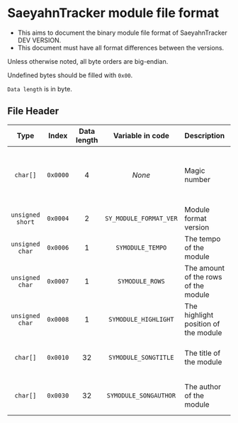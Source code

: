 # SaeyahnTracker module file format

- This aims to document the binary module file format of SaeyahnTracker DEV VERSION.
- This document must have all format differences between the versions.

Unless otherwise noted, all byte orders are big-endian.

Undefined bytes should be filled with `0x00`.

`Data length` is in byte.

## File Header

|Type|Index|Data length|Variable in code|Description|Notes|
|:---:|:---:|:---:|:-----:|--------|--------|
|`char[]`|`0x0000`|4|*None*|Magic number|Is always `SYTM`, `0x53 0x59 0x54 0x4D`|
|`unsigned short`|`0x0004`|2|`SY_MODULE_FORMAT_VER`|Module format version|*None*|
|`unsigned char`|`0x0006`|1|`SYMODULE_TEMPO`|The tempo of the module|*None*|
|`unsigned char`|`0x0007`|1|`SYMODULE_ROWS`|The amount of the rows of the module|*None*|
|`unsigned char`|`0x0008`|1|`SYMODULE_HIGHLIGHT`|The highlight position of the module|*None*|
|`char[]`|`0x0010`|32|`SYMODULE_SONGTITLE`|The title of the module|Is in the standard ASCII format|
|`char[]`|`0x0030`|32|`SYMODULE_SONGAUTHOR`|The author of the module|Is in the standard ASCII format|